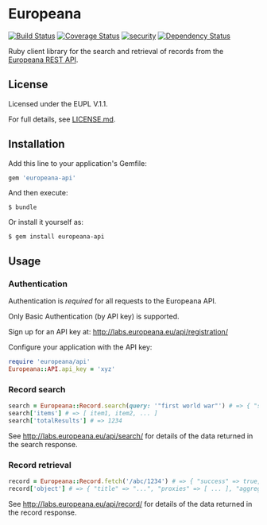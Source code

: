 # Europeana

[![Build Status](https://travis-ci.org/europeana/europeana-api-client-ruby.svg?branch=master)](https://travis-ci.org/europeana/europeana-api-client-ruby) [![Coverage Status](https://coveralls.io/repos/europeana/europeana-api-client-ruby/badge.svg?branch=master&service=github)](https://coveralls.io/github/europeana/europeana-api-client-ruby?branch=master) [![security](https://hakiri.io/github/europeana/europeana-api-client-ruby/master.svg)](https://hakiri.io/github/europeana/europeana-api-client-ruby/master) [![Dependency Status](https://gemnasium.com/europeana/europeana-api-client-ruby.svg)](https://gemnasium.com/europeana/europeana-api-client-ruby)

Ruby client library for the search and retrieval of records from the [Europeana
REST API](http://labs.europeana.eu/api/introduction/).

## License

Licensed under the EUPL V.1.1.

For full details, see [LICENSE.md](LICENSE.md).

## Installation

Add this line to your application's Gemfile:

```ruby
gem 'europeana-api'
```

And then execute:

    $ bundle

Or install it yourself as:

    $ gem install europeana-api

## Usage

### Authentication

Authentication is *required* for all requests to the Europeana API.

Only Basic Authentication (by API key) is supported.

Sign up for an API key at: http://labs.europeana.eu/api/registration/

Configure your application with the API key:

```ruby
require 'europeana/api'
Europeana::API.api_key = 'xyz'
```

### Record search

```ruby
search = Europeana::Record.search(query: '"first world war"') # => { "success" => true, "items" => [ ... ], "totalResults" => 1234, ... }
search['items'] # => [ item1, item2, ... ]
search['totalResults'] # => 1234
```

See http://labs.europeana.eu/api/search/ for details of the data returned in
the search response.

### Record retrieval

```ruby
record = Europeana::Record.fetch('/abc/1234') # => { "success" => true, "object" => { ... }, ... }
record['object'] # => { "title" => "...", "proxies" => [ ... ], "aggregations" => [ ... ], ... }
```

See http://labs.europeana.eu/api/record/ for details of the data returned in
the record response.
